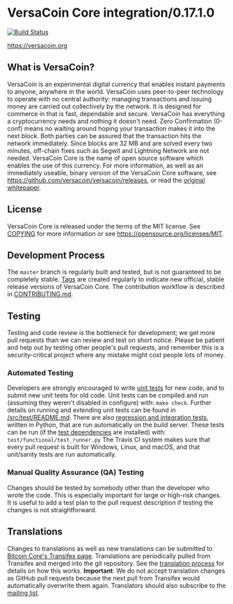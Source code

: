 VersaCoin Core integration/0.17.1.0
=====================================

[![Build Status](https://travis-ci.org/versacoin/versacoin.svg?branch=master)](https://travis-ci.org/versacoin/versacoin)

https://versacoin.org

What is VersaCoin?
----------------

VersaCoin is an experimental digital currency that enables instant payments to
anyone, anywhere in the world. VersaCoin uses peer-to-peer technology to operate
with no central authority: managing transactions and issuing money are carried
out collectively by the network.
It is designed for commerce in that is fast, dependable and secure.  VersaCoin has everything a cryptocurrency needs and nothing it doesn't need.  Zero Confirmation (0-conf) means no waiting around hoping your transaction makes it into the next block.  Both parties can be assured that the transaction hits the network immediately.  Since blocks are 32 MB and are solved every two minutes, off-chain fixes such as Segwit and Lightning Network are not needed.
VersaCoin Core is the name of open source software which enables the use of this currency.
For more information, as well as an immediately useable, binary version of
the VersaCoin Core software, see https://github.com/versacoin/versacoin/releases, or read the
[original whitepaper](https://versacoin.org/whitepaper.pdf).

License
-------

VersaCoin Core is released under the terms of the MIT license. See [COPYING](COPYING) for more
information or see https://opensource.org/licenses/MIT.

Development Process
-------------------

The `master` branch is regularly built and tested, but is not guaranteed to be
completely stable. [Tags](https://github.com/versacoin/versacoin/tags) are created
regularly to indicate new official, stable release versions of VersaCoin Core.
The contribution workflow is described in [CONTRIBUTING.md](CONTRIBUTING.md).

Testing
-------

Testing and code review is the bottleneck for development; we get more pull
requests than we can review and test on short notice. Please be patient and help out by testing
other people's pull requests, and remember this is a security-critical project where any mistake might cost people
lots of money.
### Automated Testing
Developers are strongly encouraged to write [unit tests](src/test/README.md) for new code, and to
submit new unit tests for old code. Unit tests can be compiled and run
(assuming they weren't disabled in configure) with: `make check`. Further details on running
and extending unit tests can be found in [/src/test/README.md](/src/test/README.md).
There are also [regression and integration tests](/test), written
in Python, that are run automatically on the build server.
These tests can be run (if the [test dependencies](/test) are installed) with: `test/functional/test_runner.py`
The Travis CI system makes sure that every pull request is built for Windows, Linux, and macOS, and that unit/sanity tests are run automatically.
### Manual Quality Assurance (QA) Testing
Changes should be tested by somebody other than the developer who wrote the
code. This is especially important for large or high-risk changes. It is useful
to add a test plan to the pull request description if testing the changes is
not straightforward.

Translations
------------

Changes to translations as well as new translations can be submitted to
[Bitcoin Core's Transifex page](https://www.transifex.com/projects/p/bitcoin/).
Translations are periodically pulled from Transifex and merged into the git repository. See the
[translation process](doc/translation_process.md) for details on how this works.
**Important**: We do not accept translation changes as GitHub pull requests because the next
pull from Transifex would automatically overwrite them again.
Translators should also subscribe to the [mailing list](https://groups.google.com/forum/#!forum/bitcoin-translators).
